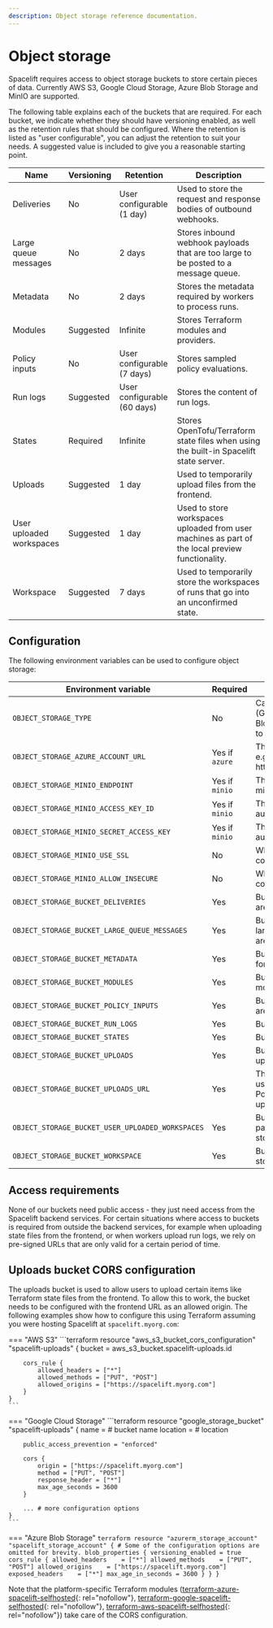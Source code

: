 ```yaml
---
description: Object storage reference documentation.
---
```


# Object storage

Spacelift requires access to object storage buckets to store certain pieces of data. Currently AWS S3, Google Cloud Storage, Azure Blob Storage and MinIO are supported.

The following table explains each of the buckets that are required. For each bucket, we indicate whether they should have versioning enabled, as well as the retention rules that should be configured. Where the retention is listed as "user configurable", you can adjust the retention to suit your needs. A suggested value is included to give you a reasonable starting point.

| Name                     | Versioning | Retention                   | Description                                                                                      |
| ------------------------ | ---------- | --------------------------- | ------------------------------------------------------------------------------------------------ |
| Deliveries               | No         | User configurable (1 day)   | Used to store the request and response bodies of outbound webhooks.                              |
| Large queue messages     | No         | 2 days                      | Stores inbound webhook payloads that are too large to be posted to a message queue.              |
| Metadata                 | No         | 2 days                      | Stores the metadata required by workers to process runs.                                         |
| Modules                  | Suggested  | Infinite                    | Stores Terraform modules and providers.                                                          |
| Policy inputs            | No         | User configurable (7 days)  | Stores sampled policy evaluations.                                                               |
| Run logs                 | Suggested  | User configurable (60 days) | Stores the content of run logs.                                                                  |
| States                   | Required   | Infinite                    | Stores OpenTofu/Terraform state files when using the built-in Spacelift state server.            |
| Uploads                  | Suggested  | 1 day                       | Used to temporarily upload files from the frontend.                                              |
| User uploaded workspaces | Suggested  | 1 day                       | Used to store workspaces uploaded from user machines as part of the local preview functionality. |
| Workspace                | Suggested  | 7 days                      | Used to temporarily store the workspaces of runs that go into an unconfirmed state.              |

## Configuration

The following environment variables can be used to configure object storage:

| Environment variable                             | Required       | Description                                                                                                                             |
| ------------------------------------------------ | -------------- | --------------------------------------------------------------------------------------------------------------------------------------- |
| `OBJECT_STORAGE_TYPE`                            | No             | Can be set to `aws` (AWS S3), `gcp` (Google Cloud Storage), `azure` (Azure Blob Storage), `minio` (MinIO). Defaults to `aws`.           |
| `OBJECT_STORAGE_AZURE_ACCOUNT_URL`               | Yes if `azure` | The URL of the Azure storage account e.g. https://{account}.blob.core.windows.net                                                       |
| `OBJECT_STORAGE_MINIO_ENDPOINT`                  | Yes if `minio` | The MinIO server endpoint URL (e.g., minio.example.com:9000).                                                                           |
| `OBJECT_STORAGE_MINIO_ACCESS_KEY_ID`             | Yes if `minio` | The access key ID for MinIO authentication.                                                                                             |
| `OBJECT_STORAGE_MINIO_SECRET_ACCESS_KEY`         | Yes if `minio` | The secret access key for MinIO authentication.                                                                                         |
| `OBJECT_STORAGE_MINIO_USE_SSL`                   | No             | Whether to use SSL/TLS for MinIO connections. Defaults to `false`.                                                                      |
| `OBJECT_STORAGE_MINIO_ALLOW_INSECURE`            | No             | Whether to allow insecure SSL connections to MinIO. Defaults to `false`.                                                                |
| `OBJECT_STORAGE_BUCKET_DELIVERIES`               | Yes            | Bucket where webhook delivery traces are stored.                                                                                        |
| `OBJECT_STORAGE_BUCKET_LARGE_QUEUE_MESSAGES`     | Yes            | Bucket where message payloads too large for storing on message queues are stored.                                                       |
| `OBJECT_STORAGE_BUCKET_METADATA`                 | Yes            | Bucket used to store metadata needed for workers to execute runs.                                                                       |
| `OBJECT_STORAGE_BUCKET_MODULES`                  | Yes            | Bucket where OpenTofu/Terraform module source is stored.                                                                                |
| `OBJECT_STORAGE_BUCKET_POLICY_INPUTS`            | Yes            | Bucket where policy evaluation samples are stored.                                                                                      |
| `OBJECT_STORAGE_BUCKET_RUN_LOGS`                 | Yes            | Bucket where run logs are stored.                                                                                                       |
| `OBJECT_STORAGE_BUCKET_STATES`                   | Yes            | Bucket used to store stack state files.                                                                                                 |
| `OBJECT_STORAGE_BUCKET_UPLOADS`                  | Yes            | Bucket used to temporarily store files uploaded from the frontend.                                                                      |
| `OBJECT_STORAGE_BUCKET_UPLOADS_URL`              | Yes            | The URL of the uploads bucket. This is used to generate a Content Security Policy (CSP) to allow the frontend to upload to this bucket. |
| `OBJECT_STORAGE_BUCKET_USER_UPLOADED_WORKSPACES` | Yes            | Bucket where workspaces uploaded as part of local preview functionality are stored temporarily.                                         |
| `OBJECT_STORAGE_BUCKET_WORKSPACE`                | Yes            | Bucket where run workspaces are stored.                                                                                                 |

## Access requirements

None of our buckets need public access - they just need access from the Spacelift backend services. For certain situations where access to buckets is required from outside the backend services, for example when uploading state files from the frontend, or when workers upload run logs, we rely on pre-signed URLs that are only valid for a certain period of time.

## Uploads bucket CORS configuration

The uploads bucket is used to allow users to upload certain items like Terraform state files from the frontend. To allow this to work, the bucket needs to be configured with the frontend URL as an allowed origin. The following examples show how to configure this using Terraform assuming you were hosting Spacelift at `spacelift.myorg.com`:

=== "AWS S3"
    ```terraform
    resource "aws_s3_bucket_cors_configuration" "spacelift-uploads" {
        bucket = aws_s3_bucket.spacelift-uploads.id

        cors_rule {
            allowed_headers = ["*"]
            allowed_methods = ["PUT", "POST"]
            allowed_origins = ["https://spacelift.myorg.com"]
        }
    }
    ```

=== "Google Cloud Storage"
    ```terraform
    resource "google_storage_bucket" "spacelift-uploads" {
        name = # bucket name
        location = # location

        public_access_prevention = "enforced"

        cors {
            origin = ["https://spacelift.myorg.com"]
            method = ["PUT", "POST"]
            response_header = ["*"]
            max_age_seconds = 3600
        }

        ... # more configuration options
    }
    ```
=== "Azure Blob Storage"
    ```terraform
    resource "azurerm_storage_account" "spacelift_storage_account" {
      # Some of the configuration options are omitted for brevity.
      blob_properties {
        versioning_enabled = true
        cors_rule {
          allowed_headers    = ["*"]
          allowed_methods    = ["PUT", "POST"]
          allowed_origins    = ["https://spacelift.myorg.com"]
          exposed_headers    = ["*"]
          max_age_in_seconds = 3600
        }
      }
    }
    ```

Note that the platform-specific Terraform modules ([terraform-azure-spacelift-selfhosted](https://github.com/spacelift-io/terraform-azure-spacelift-selfhosted){: rel="nofollow"}, [terraform-google-spacelift-selfhosted](https://github.com/spacelift-io/terraform-google-spacelift-selfhosted){: rel="nofollow"}, [terraform-aws-spacelift-selfhosted](https://github.com/spacelift-io/terraform-aws-spacelift-selfhosted){: rel="nofollow"}) take care of the CORS configuration.
